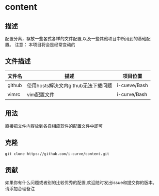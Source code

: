 # content

## 描述

配置分离，存放一些各式各样的文件配置,以及一些其他项目中所用到的基础配置。
注意： 本项目将会是经常变动的

## 文件描述

文件名|描述|项目位置  
-|-|-
github|使用hosts解决文内github无法下载问题|i-cueve/Bash
vimrc|vim配置文件|i-curve/Bash

## 用法

直接把文件内容放到各自相应软件的配置文件中即可

## 克隆

```git
git clone https://github.com/i-curve/content.git
```

## 贡献

如果你有什么问题或者别的比较优秀的配置,欢迎随时发出issue和提交你的版本。
请添加合理备注
